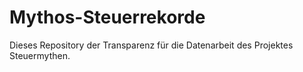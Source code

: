 # Mythos-Steuerrekorde
Dieses Repository der Transparenz für die Datenarbeit des Projektes Steuermythen.
